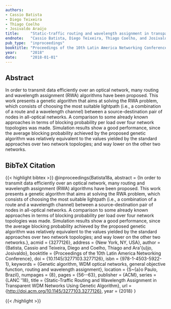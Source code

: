 ```yaml
---
authors:
- Cassio Batista
- Diego Teixeira
- Thiago Coelho
- Josivaldo Araújo
title:     "Static-traffic routing and wavelength assignment in transparent wdm networks using genetic algorithm"
endnote:   "Cassio Batista, Diego Teixeira, Thiago Coelho, and Josivaldo Araújo. '<b>Static-traffic routing and wavelength assignment in transparent wdm networks using genetic algorithm</b>'. In Proceedings of the 10th Latin America Networking Conference, LANC '18, 56–63. New York, NY, USA, 2018. ACM."
pub_type:  "inproceedings"
booktitle: "Proceedings of the 10th Latin America Networking Conference"
year:      "2018"
date:      "2018-01-01"
---
```


## Abstract
In order to transmit data efficiently over an optical network, many routing and wavelength assignment (RWA) algorithms have been proposed. This work presents a genetic algorithm that aims at solving the RWA problem, which consists of choosing the most suitable lightpath (i.e., a combination of a route and a wavelength channel) between a source-destination pair of nodes in all-optical networks. A comparison to some already known approaches in terms of blocking probability per load over four network topologies was made. Simulation results show a good performance, since the average blocking probability achieved by the proposed genetic algorithm was relatively equivalent to the values yielded by the standard approaches over two network topologies; and way lower on the other two networks.

## BibTeX Citation
{{< highlight bibtex >}}
@inproceedings{Batista18a,
    abstract  = {In order to transmit data efficiently over an optical network, many routing and wavelength assignment (RWA) algorithms have been proposed. This work presents a genetic algorithm that aims at solving the RWA problem, which consists of choosing the most suitable lightpath (i.e., a combination of a route and a wavelength channel) between a source-destination pair of nodes in all-optical networks. A comparison to some already known approaches in terms of blocking probability per load over four network topologies was made. Simulation results show a good performance, since the average blocking probability achieved by the proposed genetic algorithm was relatively equivalent to the values yielded by the standard approaches over two network topologies; and way lower on the other two networks.},
    acmid     = {3277126},
    address   = {New York, NY, USA},
    author    = {Batista, Cassio and Teixeira, Diego and Coelho, Thiago and Ara\'{u}jo, Josivaldo},
    booktitle = {Proceedings of the 10th Latin America Networking Conference},
    doi       = {10.1145/3277103.3277126},
    isbn      = {978-1-4503-5922-1},
    keywords  = {Genetic algorithm, WDM optical networks, general objective function, routing and wavelength assignment},
    location  = {S\~{a}o Paulo, Brazil},
    numpages  = {8},
    pages     = {56--63},
    publisher = {ACM},
    series    = {LANC '18},
    title     = {Static-Traffic Routing and Wavelength Assignment in Transparent WDM Networks Using Genetic Algorithm},
    url       = {http://doi.acm.org/10.1145/3277103.3277126},
    year      = {2018}
}

{{< /highlight >}}
